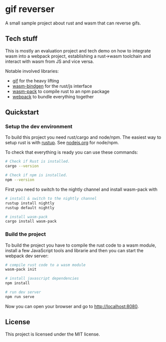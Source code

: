 # gif reverser

A small sample project about rust and wasm that can reverse gifs.

## Tech stuff

This is mostly an evaluation project and tech demo on how to integrate wasm
into a webpack project, establishing a rust->wasm toolchain and interact
with wasm from JS and vice versa.

Notable involved libraries:

* [gif][gif] for the heavy lifting
* [wasm-bindgen][wasm-bindgen] for the rust/js interface
* [wasm-pack][wasm-pack] to compile rust to an npm package
* [webpack][webpack] to bundle everything together

## Quickstart

### Setup the dev environment

To build this project you need rust/cargo and node/npm. The easiest way to
setup rust is with [rustup][rustup.rs]. See [nodejs.org][nodejs] for node/npm.

To check that everything is ready you can use these commands:

```sh
# Check if Rust is installed.
cargo --version

# Check if npm is installed.
npm --version
```

First you need to switch to the nightly channel and install wasm-pack with

```sh
# install & switch to the nightly channel
rustup install nightly
rustup default nightly

# install wasm-pack
cargo install wasm-pack
```

### Build the project

To build the project you have to compile the rust code to a wasm module,
install a few JavaScript tools and librarie and then you can start the webpack
dev server:

```sh
# compile rust code to a wasm module
wasm-pack init

# install javascript dependencies
npm install

# run dev server
npm run serve
```

Now you can open your browser and go to <http://localhost:8080>.

## License

This project is licensed under the MIT license.

[gif]: https://github.com/PistonDevelopers/image-gif
[nodejs]: https://nodejs.org/
[rustup.rs]: https://rustup.rs/
[wasm-bindgen]: https://github.com/rustwasm/wasm-bindgen
[wasm-pack]: https://github.com/rustwasm/wasm-pack
[webpack]: https://webpack.js.org/